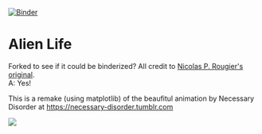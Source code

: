 [![Binder](http://mybinder.org/badge.svg)](http://beta.mybinder.org/repo/fomightez/alien-life/?filename=index.ipynb)


# Alien Life

Forked to see if it could be binderized? All credit to [Nicolas P. Rougier's original](https://github.com/rougier/alien-life).  
A: Yes!

This is a remake (using matplotlib) of the beaufitul animation by Necessary
Disorder at https://necessary-disorder.tumblr.com

![](alien-life.gif)
